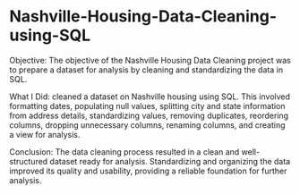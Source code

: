 # Nashville-Housing-Data-Cleaning-using-SQL

Objective:
The objective of the Nashville Housing Data Cleaning project was to prepare a dataset for analysis by cleaning and standardizing the data in SQL.

What I Did:
cleaned a dataset on Nashville housing using SQL. This involved formatting dates, populating null values, splitting city and state information from address details, standardizing values, removing duplicates, reordering columns, dropping unnecessary columns, renaming columns, and creating a view for analysis.

Conclusion:
The data cleaning process resulted in a clean and well-structured dataset ready for analysis. Standardizing and organizing the data improved its quality and usability, providing a reliable foundation for further analysis.
